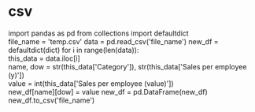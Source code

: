 # csv
import pandas as pd 
from collections import defaultdict  
file_name = 'temp.csv' 
data = pd.read_csv('file_name') 
new_df = defaultdict(dict) 
for i in range(len(data)):    
this_data = data.iloc[i]    
name, dow = str(this_data['Category']), str(this_data['Sales per employee (y)'])    
value = int(this_data['Sales per employee (value)'])    
new_df[name][dow] = value 
new_df = pd.DataFrame(new_df) 
new_df.to_csv('file_name')
